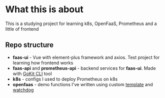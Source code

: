 # What this is about
This is a studying project for learning k8s, OpenFaaS, Prometheus and a little of frontend

## Repo structure
- **faas-ui** - Vue with element-plus framework and axios. Test project for learning how frontend works
- **faas-api** and **prometheus-api** - backend services for **faas-ui**. Made with [GoKit CLI](https://github.com/kujtimiihoxha/kit) tool
- **k8s** - configs I used to deploy Prometheus on k8s
- **openfaas** - demo functions I've written using custom [template](https://github.com/borodun/of-templates) and [watchdog](https://github.com/borodun/of-watchdog)